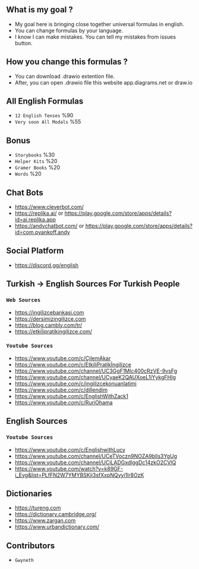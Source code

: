 ## What is my goal ?
- My goal here is bringing close together universal formulas in english.
- You can change formulas by your language.
- I know I can make mistakes. You can tell my mistakes from issues button.

## How you change this formulas ?
- You can download .drawio extention file.
- After, you can open .drawio file this website app.diagrams.net or draw.io

## All English Formulas
- `12 English Tenses` %90
- `Very soon All Modals` %55

## Bonus
- `Storybooks` %30
- `Helper Kits` %20
- `Gramer Books` %20
- `Words` %20

## Chat Bots
- https://www.cleverbot.com/
- https://replika.ai/ or https://play.google.com/store/apps/details?id=ai.replika.app
- https://andychatbot.com/ or https://play.google.com/store/apps/details?id=com.pyankoff.andy

## Social Platform
- https://discord.gg/english

## Turkish -> English Sources For Turkish People

### `Web Sources`
- https://ingilizcebankasi.com
- https://dersimizingilizce.com
- https://blog.cambly.com/tr/
- https://etkilipratikingilizce.com/

### `Youtube Sources`
- https://www.youtube.com/c/ÇilemAkar
- https://www.youtube.com/c/EtkiliPratikİngilizce
- https://www.youtube.com/channel/UC3GgF1Mlc400cRzVE-9vsFg
- https://www.youtube.com/channel/UCyaeK2QAUXoeL1iYykgFHIg
- https://www.youtube.com/c/ingilizcekonuanlatimi
- https://www.youtube.com/c/dillendim
- https://www.youtube.com/c/EnglishWithZack1
- https://www.youtube.com/c/RuriOhama

## English Sources

### `Youtube Sources`
- https://www.youtube.com/c/EnglishwithLucy
- https://www.youtube.com/channel/UCeTVoczn9NOZA9blls3YgUg
- https://www.youtube.com/channel/UCiLADGxdlggDc14zkO2CVlQ
- https://www.youtube.com/watch?v=k89GF-i_Eyg&list=PLfFN2W7YMYBSKji3sfXxpNQyyi1lr8OzK

## Dictionaries
- https://tureng.com
- https://dictionary.cambridge.org/
- https://www.zargan.com
- https://www.urbandictionary.com/

## Contributors
- `Gwyneth`